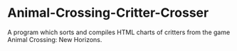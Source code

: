 # Animal-Crossing-Critter-Crosser
A program which sorts and compiles HTML charts of critters from the game Animal Crossing: New Horizons.
